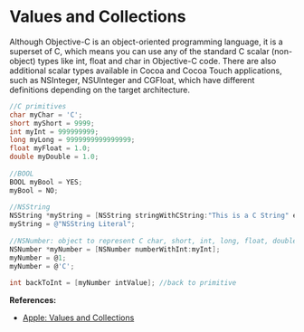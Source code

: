 # Values and Collections
Although Objective-C is an object-oriented programming language, it is a superset of C, which means you can use any of the standard C scalar (non-object) types like int, float and char in Objective-C code. There are also additional scalar types available in Cocoa and Cocoa Touch applications, such as NSInteger, NSUInteger and CGFloat, which have different definitions depending on the target architecture.
```objectivec
//C primitives
char myChar = 'C';
short myShort = 9999;
int myInt = 999999999;
long myLong = 9999999999999999;
float myFloat = 1.0;
double myDouble = 1.0;
        
//BOOL
BOOL myBool = YES;
myBool = NO;
        
//NSString
NSString *myString = [NSString stringWithCString:"This is a C String" encoding:NSUTF8StringEncoding];
myString = @"NSString Literal";
        
//NSNumber: object to represent C char, short, int, long, float, double
NSNumber *myNumber = [NSNumber numberWithInt:myInt];
myNumber = @1;
myNumber = @'C';
        
int backToInt = [myNumber intValue]; //back to primitive
```

**References:**
* [Apple: Values and Collections](https://developer.apple.com/library/mac/documentation/Cocoa/Conceptual/ProgrammingWithObjectiveC/FoundationTypesandCollections/FoundationTypesandCollections.html#//apple_ref/doc/uid/TP40011210-CH7-SW1)
